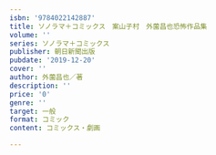 ```yaml
---
isbn: '9784022142887'
title: ソノラマ＋コミックス　案山子村　外薗昌也恐怖作品集
volume: ''
series: ソノラマ＋コミックス
publisher: 朝日新聞出版
pubdate: '2019-12-20'
cover: ''
author: 外薗昌也／著
description: ''
price: '0'
genre: ''
target: 一般
format: コミック
content: コミックス・劇画

---
```

